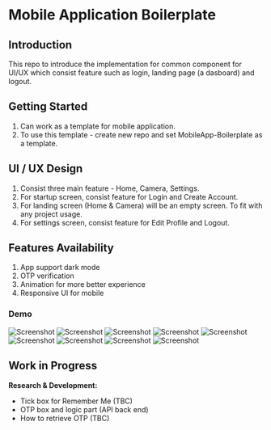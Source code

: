# Mobile Application Boilerplate

## Introduction
This repo to introduce the implementation for common component for UI/UX which consist feature such as login, landing page (a dasboard) and logout.

## Getting Started
1. Can work as a template for mobile application.
2. To use this template - create new repo and set MobileApp-Boilerplate as a template.

## UI / UX Design
1. Consist three main feature - Home, Camera, Settings.
2. For startup screen, consist feature for Login and Create Account.
3. For landing screen (Home & Camera) will be an empty screen. To fit with any project usage.
4. For settings screen, consist feature for Edit Profile and Logout.

## Features Availability
1. App support dark mode
2. OTP verification
3. Animation for more better experience
4. Responsive UI for mobile

### Demo
![Screenshot](mobile-boilerplate/01-startup.png)
![Screenshot](mobile-boilerplate/02-create-account.png)
![Screenshot](mobile-boilerplate/03-phone-no.png)
![Screenshot](mobile-boilerplate/04-otp-verification.png)
![Screenshot](mobile-boilerplate/05-success-create-account.png)
![Screenshot](mobile-boilerplate/06-forgot-password.png)
![Screenshot](mobile-boilerplate/07-success-change-password.png)
![Screenshot](mobile-boilerplate/08-login.png)
![Screenshot](mobile-boilerplate/09-startup-light-mode.png)

## Work in Progress
**Research & Development:**
- Tick box for Remember Me (TBC)
- OTP box and logic part (API back end)
- How to retrieve OTP (TBC)
